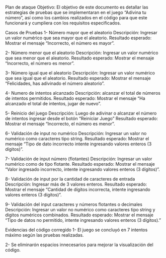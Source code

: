 Plan de ataque
Objetivo: El objetivo de este documento es detallar las estrategias de pruebas que se implementaran en el juego “Adivina tu número”, así como los cambios realizados en el código para que este funcionará y cumpliera con los requisitos especificados.


Casos de Pruebas
1- Número mayor que el aleatorio 
Descripción: Ingresar un valor numérico que sea mayor que el aleatorio.
Resultado esperado:  Mostrar el mensaje “Incorrecto, el número es mayor”.

2- Número menor que el aleatorio
Descripción: Ingresar un valor numérico que sea menor que el aleatorio.
Resultado esperado:  Mostrar el mensaje “Incorrecto, el número es menor”.

3- Número igual que el aleatorio
Descripción: Ingresar un valor numérico que sea igual que el aleatorio.
Resultado esperado:  Mostrar el mensaje “Felicidades, has adivinado el número aleatorio”.

4- Numero de intentos alcanzado
Descripción: alcanzar el total de números de intentos permitidos.
Resultado esperado:  Mostrar el mensaje “Ha alcanzado el total de intentos, jugar de nuevo”.

5- Reinicio del juego
Descripción: Luego de adivinar o alcanzar el número de intentos ingresar desde el botón “Reiniciar Juego”
Resultado esperado:  Mostrar el mensaje “Incorrecto, el número es menor”.

6- Validación de input no numérico
Descripción: Ingresar un valor no numérico como caracteres tipo string.
Resultado esperado:  Mostrar el mensaje “Tipo de dato incorrecto intente ingresando valores enteros (3 dígitos)”.

7- Validación de input número (flotantes)
Descripción: Ingresar un valor numérico como de tipo flotante.
Resultado esperado:  Mostrar el mensaje “Valor ingresado incorrecto, intente ingresando valores enteros (3 dígitos)”.

8- Validación de input por la cantidad de caracteres de entrada
Descripción: Ingresar más de 3 valores enteros.
Resultado esperado:  Mostrar el mensaje “Cantidad de dígitos incorrecta, intente ingresando valores enteros (3 dígitos)”.

9- Validación del input caracteres y números flotantes o decimales
Descripción: Ingresar un valor no numérico como caracteres tipo string y digitos numéricos combinados.
Resultado esperado:  Mostrar el mensaje “Tipo de datos no permitido, intente ingresando valores enteros (3 dígitos).”

Evidencias del código corregido
1- El juego se concluyó en 7 intentos máximo según las pruebas realizadas.

2- Se eliminarón espacios innecesarios para mejorar la visualización del código.

